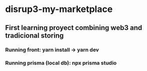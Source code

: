 # disrup3-my-marketplace

## First learning proyect combining web3 and tradicional storing

### Running front: yarn install -> yarn dev

### Running prisma (local db): npx prisma studio
